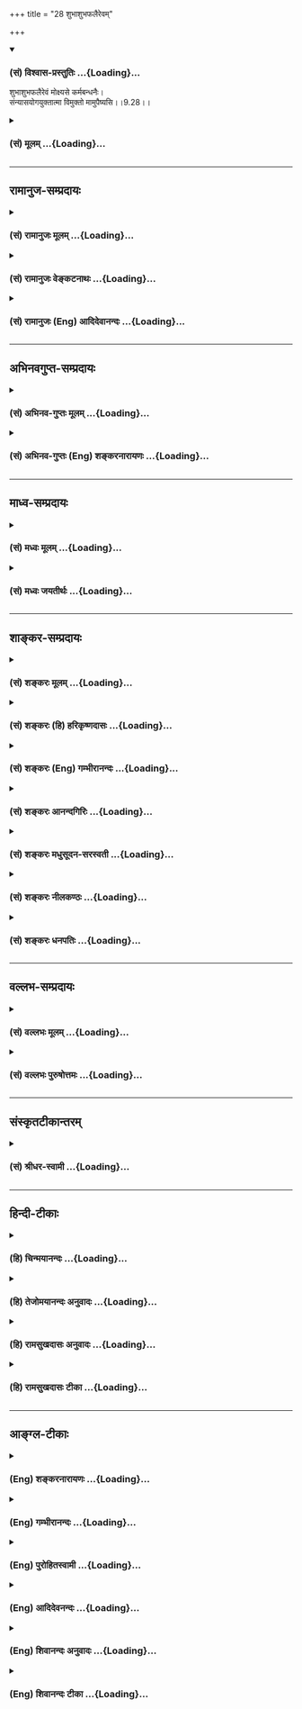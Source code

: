 +++
title = "28 शुभाशुभफलैरेवम्"

+++
<div class="js_include" newlevelforh1="3" title="(सं) विश्वास-प्रस्तुतिः" unfilled url="/purANam/mahAbhAratam/06-bhIShma-parva/02-bhagavad-gItA-parva/saMskRtam/vishvAsa-prastutiH/09_rAja-vidyA-rAja-guhy/28_shubhAshubhaphala.md">
<details open><summary><h3>(सं) विश्वास-प्रस्तुतिः ...{Loading}...</h3></summary>

शुभाशुभफलैरेवं मोक्ष्यसे कर्मबन्धनैः।  
संन्यासयोगयुक्तात्मा विमुक्तो मामुपैष्यसि।।9.28।।
</details>
</div>
<div class="js_include collapsed" newlevelforh1="3" title="(सं) मूलम्" unfilled url="/purANam/mahAbhAratam/06-bhIShma-parva/02-bhagavad-gItA-parva/saMskRtam/mUlam/09_rAja-vidyA-rAja-guhy/28_shubhAshubhaphala.md">
<details><summary><h3>(सं) मूलम् ...{Loading}...</h3></summary>

शुभाशुभफलैरेवं मोक्ष्यसे कर्मबन्धनैः।  
संन्यासयोगयुक्तात्मा विमुक्तो मामुपैष्यसि।।9.28।।
</details>
</div>


_________________
## रामानुज-सम्प्रदायः
<div class="js_include collapsed" newlevelforh1="3" title="(सं) रामानुजः मूलम्" unfilled url="/purANam/mahAbhAratam/06-bhIShma-parva/02-bhagavad-gItA-parva/saMskRtam/rAmAnujaH/mUlam/09_rAja-vidyA-rAja-guhy/28_shubhAshubhaphala.md">
<details><summary><h3>(सं) रामानुजः मूलम् ...{Loading}...</h3></summary>

।।9.28।।**एवं** संन्यासाख्ययोगयुक्तमना आत्मानं मच्छेषतामन्नियाम्यतैकरसं
कर्म च सर्वं मदाराधनम् अनुसंदधानो लौकिकं वैदिकं च कर्म कुर्वन्
**शुभाशुभफलैः** अनन्तैः प्राचीनकर्माख्यैः **बन्धनैः मत्प्राप्तिविरोधिभिः
सर्वैः मोक्ष्यसे;** तैः **विमुक्तो माम्** एव **उपैष्यसि। मम इमं परमम्
अतिलोकं स्वभावं श्रृणु --**

</details>
</div>
<div class="js_include collapsed" newlevelforh1="3" title="(सं) रामानुजः वेङ्कटनाथः" unfilled url="/purANam/mahAbhAratam/06-bhIShma-parva/02-bhagavad-gItA-parva/saMskRtam/rAmAnujaH/venkaTanAthaH/09_rAja-vidyA-rAja-guhy/28_shubhAshubhaphala.md">
<details><summary><h3>(सं) रामानुजः वेङ्कटनाथः ...{Loading}...</h3></summary>

  
  
।।9.28।। सन्न्यासयोगयुक्तात्मा इत्ययं फलविधानार्थः पूर्वश्लोकार्थानुवादः
न तु ज्ञानकर्मयोगादिपर इत्यभिप्रायेणान्वयमाह -- एवं सन्न्यासाख्येति।
योगशब्दोऽत्रानुसन्धानपरः। तदेव प्रकृतसमर्पणानुवादिना सन्न्यासशब्देन
विशेष्यते। आत्मानमित्यादि तद्विवरणम्। लौकिकमित्यादि स्वभावार्थप्राप्तयोः
सामान्यरूपम्। शुभाशुभफलैः; अनुकूलप्रतिकूलफलैरित्यर्थः। अनन्तैरिति
बहुवचनाभिप्रेतकथनम्। समर्पणबुद्ध्या क्रियमाणस्य
बन्धकत्वाभावात्तद्व्यवच्छेदायप्राचीनशब्दः। अभिमतगतिनिवृत्तिहेतुर्हि
बन्धनमित्यभिप्रायेणमत्प्राप्तिविरोधिभिरित्युक्तम्
तेनोपायविरोधिव्यवच्छेदश्च। एतेनैव शुभफलस्यापि
कर्मणोऽतिशयितफलप्रतिबन्धकत्वात् हेयत्वं निर्व्यूढम्। मामुपैष्यसि
इत्येतत्सामर्थ्यात्सर्वैरित्युक्तम्। मोक्ष्यसे इत्युक्त एवार्थोविमुक्तः
इत्यनूद्यत इत्यपौनरुक्त्याभिप्रायेणाहतैर्विमुक्त इति। अत्र
विमुक्तिशब्दस्य जीवन्मुक्तिपरत्वं वदन्तस्तदसम्भवादेव निरसनीयाः।
कर्तृत्वफलप्रदत्वादिवत्फलत्वमपि
स्वस्यैवेत्यभिप्रायेणमामेवोपैष्यसीत्युक्तम्। यद्वा क्रमेण प्राप्त्या
विलम्बव्यवच्छेदार्थ एवकारः। मामेवैष्यसि \[9।34\] इति च वक्ष्यते।  
  

</details>
</div>
<div class="js_include collapsed" newlevelforh1="3" title="(सं) रामानुजः (Eng) आदिदेवानन्दः" unfilled url="/purANam/mahAbhAratam/06-bhIShma-parva/02-bhagavad-gItA-parva/saMskRtam/rAmAnujaH/english/AdidevAnandaH/09_rAja-vidyA-rAja-guhy/28_shubhAshubhaphala.md">
<details><summary><h3>(सं) रामानुजः (Eng) आदिदेवानन्दः ...{Loading}...</h3></summary>

9.28 Thus, eipped with a mind which is firmly set in Yoga, called
Sannyasa, considering yourself as one whose delight lies in being a
subsidiary (Sesa) to Me and subject to My control and all acts to be My
worship, and engaging yourself in secular and Vedic actions with such an
attitude, you will free yourself from countless bonds, called ancient
Karmas, productive of auspicious and inauspicious results which stands
as a hindrance preventing you from attaining Me. Freed from them, you
shall come to Me only. Listen now, to My supreme nature which transcends
the world:

</details>
</div>


_________________
## अभिनवगुप्त-सम्प्रदायः
<div class="js_include collapsed" newlevelforh1="3" title="(सं) अभिनव-गुप्तः मूलम्" unfilled url="/purANam/mahAbhAratam/06-bhIShma-parva/02-bhagavad-gItA-parva/saMskRtam/abhinava-guptaH/mUlam/09_rAja-vidyA-rAja-guhy/28_shubhAshubhaphala.md">
<details><summary><h3>(सं) अभिनव-गुप्तः मूलम् ...{Loading}...</h3></summary>

।।9.27 -- 9.28।। यदपि अन्यत् कर्म; तदपि महेश्वरस्वात्मार्चनरूपं; तस्यैव
सर्वत्रोद्देशात् इत्याह -- यत् करोषीति। शुभाशुभेति। देवतान्तरयाजिनो यतो
मितमनोरथाः फलं लघयन्ति; अतस्त्वं सर्वं प्रागुक्तोपदेशक्रमेण मदर्पणं
मन्मयत्वेन भावन +++(S omits मन्मयत्वेन भावनम्)+++ कुरु। एष एव च संन्यासयोग इति
विस्तीर्णं विस्पष्टप्रायं पुरस्तादेव।

</details>
</div>
<div class="js_include collapsed" newlevelforh1="3" title="(सं) अभिनव-गुप्तः (Eng) शङ्करनारायणः" unfilled url="/purANam/mahAbhAratam/06-bhIShma-parva/02-bhagavad-gItA-parva/saMskRtam/abhinava-guptaH/english/shankaranArAyaNaH/09_rAja-vidyA-rAja-guhy/28_shubhAshubhaphala.md">
<details><summary><h3>(सं) अभिनव-गुप्तः (Eng) शङ्करनारायणः ...{Loading}...</h3></summary>

9.27-28 Yat karosi etc. Subhasubha - etc. Because the performers of
sacrifices intending other deities have in their mind only limited
purpose, and \[hence\] belitle the \[principal\] result \[of the
sacrifice etc.\]; therefore all \[actions\] you should offer, by the
method advised above, to Me i.e., consider them to be absorbed in Me (or
to be born of Me). This is the renunciation-Yoga. Extensively it has
already been made almost ite clear.

</details>
</div>


_________________
## माध्व-सम्प्रदायः
<div class="js_include collapsed" newlevelforh1="3" title="(सं) मध्वः मूलम्" unfilled url="/purANam/mahAbhAratam/06-bhIShma-parva/02-bhagavad-gItA-parva/saMskRtam/madhvaH/mUlam/09_rAja-vidyA-rAja-guhy/28_shubhAshubhaphala.md">
<details><summary><h3>(सं) मध्वः मूलम् ...{Loading}...</h3></summary>

।।9.28।। Sri Madhvacharya did not comment on this sloka.

</details>
</div>
<div class="js_include collapsed" newlevelforh1="3" title="(सं) मध्वः जयतीर्थः" unfilled url="/purANam/mahAbhAratam/06-bhIShma-parva/02-bhagavad-gItA-parva/saMskRtam/madhvaH/jayatIrthaH/09_rAja-vidyA-rAja-guhy/28_shubhAshubhaphala.md">
<details><summary><h3>(सं) मध्वः जयतीर्थः ...{Loading}...</h3></summary>

।।9.28।। Sri Jayatirtha did not comment on this sloka.

</details>
</div>


_________________
## शाङ्कर-सम्प्रदायः
<div class="js_include collapsed" newlevelforh1="3" title="(सं) शङ्करः मूलम्" unfilled url="/purANam/mahAbhAratam/06-bhIShma-parva/02-bhagavad-gItA-parva/saMskRtam/shankaraH/mUlam/09_rAja-vidyA-rAja-guhy/28_shubhAshubhaphala.md">
<details><summary><h3>(सं) शङ्करः मूलम् ...{Loading}...</h3></summary>

।।9.28।। --,**शुभाशुभफलैः** एवं शुभाशुभे इष्टानिष्टे फले येषां तानि
शुभाशुभफलानि कर्माणि तैः शुभाशुभफलैः **कर्मबन्धनैः** कर्माण्येव बन्धनानि
कर्मबन्धनानि तैः कर्मबन्धनैः एवं मदर्पणं कुर्वन् **मोक्ष्यसे।** सोऽयं
संन्यासयोगो नाम; संन्यासश्च असौ मत्समर्पणतया कर्मत्वात् योगश्च असौ इति;
तेन संन्यासयोगेन युक्तः आत्मा अन्तःकरणं यस्य तव सः त्वं
**संन्यासयोगयुक्तात्मा** सन् **विमुक्तः** कर्मबन्धनैः जीवन्नेव पतिते
चास्मिन् शरीरे **माम् उपैष्यसि** आगमिष्यसि।। रागद्वेषवान् तर्हि भगवान्;
यतो भक्तान् अनुगृह्णाति; न इतरान् इति। तत् न --,

</details>
</div>
<div class="js_include collapsed" newlevelforh1="3" title="(सं) शङ्करः (हि) हरिकृष्णदासः" unfilled url="/purANam/mahAbhAratam/06-bhIShma-parva/02-bhagavad-gItA-parva/saMskRtam/shankaraH/hindI/harikRShNadAsaH/09_rAja-vidyA-rAja-guhy/28_shubhAshubhaphala.md">
<details><summary><h3>(सं) शङ्करः (हि) हरिकृष्णदासः ...{Loading}...</h3></summary>

।।9.28।। ऐसा करनेसे तुझे जो लाभ होगा वह सुन --, इस प्रकार कर्मोंको मेरे
अर्पण करके तू शुभाशुभ फलयुक्त कर्मबन्धनसे अर्थात् अच्छा और बुरा जिसका
फल,है ऐसे कर्मरूप बन्धनसे छूट जायगा। तथा इस प्रकार तू
संन्यासयोगयुक्तात्मा होकर; -- मेरे अर्पण करके कर्म किये जानेके कारण जो
संन्यास है और कर्मरूप होनेके कारण जो योग है उस संन्यासरूप योगसे जिसका
अन्तःकरण युक्त है उसका नाम संन्यासयोगयुक्तात्मा है; ऐसा होकर; -- तू इस
जीवितावस्थामें ही कर्मबन्धनसे मुक्त होकर इस शरीरका नाश होनेपर मुझे ही
प्राप्त हो जायगा। अर्थात् मुझमें ही विलीन हो जायगा।

</details>
</div>
<div class="js_include collapsed" newlevelforh1="3" title="(सं) शङ्करः (Eng) गम्भीरानन्दः" unfilled url="/purANam/mahAbhAratam/06-bhIShma-parva/02-bhagavad-gItA-parva/saMskRtam/shankaraH/english/gambhIrAnandaH/09_rAja-vidyA-rAja-guhy/28_shubhAshubhaphala.md">
<details><summary><h3>(सं) शङ्करः (Eng) गम्भीरानन्दः ...{Loading}...</h3></summary>

9.28 By dedicating to Me evam, thus; maksyase, you will become free;
karma-bandhanaih, from bondage in the form of actions-actions themselves
being the bonds; subha-asubha-phalaih, which are productive of good and
bad results-i.e. from actions that have desirable (subha) and
undesireable (asubha) results (phala). Sannyasa, renunciation, is that
which results from dedication (of actions) to Me, and that is also yoga
since it involves actions. He who has his mind (atma) endowed (yukta)
with that yoga of renunciation (sannyasa-yoga) is
sannyasa-yoga-yukta-atma. You, being such, having your mind endowed with
the yoga of renunciation, and vimuktah, becoming free from the bonds of
actions evern while living; upaisyasi, will attain, come; mam, to Me,
when this body falls. In that case the Lord is possessed of love and
hatred inasmuch as He favours the devotees, and not others; That is not
so:

</details>
</div>
<div class="js_include collapsed" newlevelforh1="3" title="(सं) शङ्करः आनन्दगिरिः" unfilled url="/purANam/mahAbhAratam/06-bhIShma-parva/02-bhagavad-gItA-parva/saMskRtam/shankaraH/AnandagiriH/09_rAja-vidyA-rAja-guhy/28_shubhAshubhaphala.md">
<details><summary><h3>(सं) शङ्करः आनन्दगिरिः ...{Loading}...</h3></summary>

।।9.28।। किमतो भवति तदाह -- **एवमिति।** भगवदर्पणबुद्ध्या सर्वकर्म कुर्वतो
जीवन्मुक्तस्य प्रारब्धकर्मावसाने विदेहकैवल्यमावश्यकमित्याह --
**शुभेत्यादिना।** भगवदर्पणकरणान्मुक्तिः संन्यासयोगाच्चेति साधनद्वयशङ्कां
शातयति -- **सोऽयमिति।**

</details>
</div>
<div class="js_include collapsed" newlevelforh1="3" title="(सं) शङ्करः मधुसूदन-सरस्वती" unfilled url="/purANam/mahAbhAratam/06-bhIShma-parva/02-bhagavad-gItA-parva/saMskRtam/shankaraH/madhusUdana-sarasvatI/09_rAja-vidyA-rAja-guhy/28_shubhAshubhaphala.md">
<details><summary><h3>(सं) शङ्करः मधुसूदन-सरस्वती ...{Loading}...</h3></summary>

।।9.28।। एतादृशस्य भजनस्य फलमाह -- एवमनायाससिद्धेऽपि सर्वकर्मसमर्पणरूपे
मद्भजने सति शुभाशुभे इष्टानिष्टे फले येषां तैः कर्मबन्धनैर्बन्धरूपैः
कर्मभिर्मोक्ष्यसे मयि समर्पितत्वात्तव तत्संबन्धानुपपत्तेः
कर्मभिस्तत्फलैश्च न संस्रक्ष्यसे। ततश्च संन्यासयोगयुक्तात्मा संन्यासः
सर्वकर्मणां भगवति समर्पणं स एव योग इव चित्तशोधकत्वाद्योगस्तेन युक्तः
शोधित आत्मान्तःकरणं यस्य स त्वं त्यक्तसर्वकर्मा वा। कर्मबन्धनैर्जीवन्नेव
विमुक्तः सन्सम्यग्दर्शनेनाज्ञानावरणनिवृत्त्या मामुपैष्यसि
साक्षात्करिष्यस्यहं ब्रह्मास्मीति। ततः
प्रारब्धकर्मक्षयात्पतितेऽस्मिञ्शरीरे विदेहकैवल्यरूपं मामुपैष्यसि।
इदानीमपि सद्रूपः सन्सर्वोपाधिनिवृत्त्या मायिकभेदव्यवहारविषयो न
भविष्यसीत्यर्थः।

</details>
</div>
<div class="js_include collapsed" newlevelforh1="3" title="(सं) शङ्करः नीलकण्ठः" unfilled url="/purANam/mahAbhAratam/06-bhIShma-parva/02-bhagavad-gItA-parva/saMskRtam/shankaraH/nIlakaNThaH/09_rAja-vidyA-rAja-guhy/28_shubhAshubhaphala.md">
<details><summary><h3>(सं) शङ्करः नीलकण्ठः ...{Loading}...</h3></summary>

।।9.28।। एवं कुर्वतः फलमाह -- **शुभाशुभेति।** शुभाशुभफलैरिष्टानिष्टफलैः
कर्मरूपैर्बन्धनैरेवं कुर्वन् त्वं मोक्ष्यसे भगवदर्पणबुद्ध्या
यत्किञ्चित्कर्म कुर्वतः कर्मलेपो नास्तीत्यर्थः। अयमेवोक्तलक्षणः
कर्मफलसंन्यासरूपो,मार्गस्तत्र युक्तात्मा समाहितचित्तः सन् विमुक्तः
कर्मबन्धनैर्विमुक्तः सन् मां सर्वेषां प्रत्यगात्मानमुपैष्यसि।

</details>
</div>
<div class="js_include collapsed" newlevelforh1="3" title="(सं) शङ्करः धनपतिः" unfilled url="/purANam/mahAbhAratam/06-bhIShma-parva/02-bhagavad-gItA-parva/saMskRtam/shankaraH/dhanapatiH/09_rAja-vidyA-rAja-guhy/28_shubhAshubhaphala.md">
<details><summary><h3>(सं) शङ्करः धनपतिः ...{Loading}...</h3></summary>

।।9.28।। एवं मदर्पणं कुर्वतस्तत्व यत्फलं भविष्यति तच्छृणु। शूभाशुभे
इष्यानिष्टे फले येषां कर्मणां तान्येव बन्धनानि शूभाशूभफलैः
कर्मरुपैर्बन्धनैरितियावत्। एवं मदुक्तं कुर्वन् मोक्ष्यसे। कर्मभिर्न
बध्यस इत्यर्थः। सोऽयं मदर्पणबुद्य्धा क्रियमाणकर्मसंन्यासयोगो नाम
फलत्यागात्संन्यासश्चासौ कर्मत्वाद्योगश्च तेन युक्त आत्मा अन्तःकरणं यस्य
स त्वं संन्यासः स्वरुपतः सर्वकर्मत्यागः स एव युज्यते ब्रह्मणानेनेति
योगस्तेन युक्तस्तस्मिन्युक्तः समाहितो वा आत्मान्तःकरणं यस्य स त्वं
संन्यासः स्वरुपतः सर्वकर्मत्यागः स ए युज्यते ब्रह्मणानेनेति योगस्तेन
युक्तस्तस्मिन्युक्तः समाहितो वा आत्मान्तःकरणं यस्य स त्वमित्यर्थस्तु
सर्वकर्मत्यागरुपे मुख्यसंन्यासेऽर्जुनाधिकारो भगवतोऽनभिप्रेत
इत्यभिप्रेत्याचार्यैर्न प्रदर्शितः। संन्यासयोगयुक्तात्मा सन्
ज्ञानप्राप्त्या जीवन्नेव कर्मबन्धनैर्विमुक्तः पतितं च देहे मां
परमात्मानं सच्चिदान्दघनं मोक्षाख्यमुपैष्यसि प्राप्स्यसि।

</details>
</div>


_________________
## वल्लभ-सम्प्रदायः
<div class="js_include collapsed" newlevelforh1="3" title="(सं) वल्लभः मूलम्" unfilled url="/purANam/mahAbhAratam/06-bhIShma-parva/02-bhagavad-gItA-parva/saMskRtam/vallabhaH/mUlam/09_rAja-vidyA-rAja-guhy/28_shubhAshubhaphala.md">
<details><summary><h3>(सं) वल्लभः मूलम् ...{Loading}...</h3></summary>

।।9.28।। एवं च मर्यादायामनुगृहीतस्य तव या फलसिद्धिस्तामवधेहि -- शुभेति।
एवं सति सन्न्यासस्त्यागो भजनार्थः फलादिविषयकोमनसैवानुद्रष्टव्यं इति वा
योगस्तदभिन्न एकार्थकश्चेतसः समत्वं तेन युक्त आत्मा यस्य तथाविधस्त्वं
कर्मबन्धनैरिष्टानिष्टफलैः मुक्तो भविष्यसि मुक्तिसिद्धर्भविता। जगति
स्थितोऽपि त्वं मत्सेवको योगी संसारधर्माऽलिप्त एव मां पुरुषोत्तमं
समुपैष्यसि सेवोपयोगिस्वरूपेण व्यापिवैकुण्ठे। मत्समीपे स्थास्यसीति भावः।

</details>
</div>
<div class="js_include collapsed" newlevelforh1="3" title="(सं) वल्लभः पुरुषोत्तमः" unfilled url="/purANam/mahAbhAratam/06-bhIShma-parva/02-bhagavad-gItA-parva/saMskRtam/vallabhaH/puruShottamaH/09_rAja-vidyA-rAja-guhy/28_shubhAshubhaphala.md">
<details><summary><h3>(सं) वल्लभः पुरुषोत्तमः ...{Loading}...</h3></summary>

  
  
।।9.28।। एवं मत्समर्पितेषु तत्कृतबन्धो न भविष्यतीत्याह -- शुभाशुभफलैरिति।
एवं मत्समर्पणेन शुभाशुभफलैः -- शुभानि शुभपुत्रादीनि; अशुभानि
क्लेशदारिद्र्यादीनि यानि कर्मजानि फलानि तैर्मोक्ष्यसे मुक्तो
भविष्यसीत्यर्थः। तानि फलानि मत्सेवौपयिकान्येव भविष्यन्तीति भावः। ततः
सन्न्यासयोगयुक्तात्मा सन्न्यासः कर्मणां मत्समर्पणं तेन यो योगो
मद्भक्त्यात्मकस्तेन युक्त आत्मा अन्तःकरणं यस्य तादृशः सन्
कर्मबन्धनैर्विमुक्तो मामुपैष्यसि प्राप्स्यसीत्यर्थः।  
  

</details>
</div>


_________________
## संस्कृतटीकान्तरम्
<div class="js_include collapsed" newlevelforh1="3" title="(सं) श्रीधर-स्वामी" unfilled url="/purANam/mahAbhAratam/06-bhIShma-parva/02-bhagavad-gItA-parva/saMskRtam/shrIdhara-svAmI/09_rAja-vidyA-rAja-guhy/28_shubhAshubhaphala.md">
<details><summary><h3>(सं) श्रीधर-स्वामी ...{Loading}...</h3></summary>

।।9.28।। एवं च यत्फलं प्राप्स्यसि तच्छृणु **-- शुभेति।** एवं
कुर्वन्कर्मबन्धनैः कर्मनिमित्तैरिष्टानिष्टैः फलैर्मुक्तो भविष्यसि।
कर्मणां मयि समर्पितत्वेन तव तत्फलसंबन्धानुपपत्तेः। तैश्च विमुक्तः
सन्संन्यासयोगयुक्तात्मा संन्यासः कर्मणां मदर्पणं स एव योगस्तेन युक्त
आत्मा चित्तं यस्य तथाभूतस्त्वं मां प्राप्स्यसि।

</details>
</div>


_________________
## हिन्दी-टीकाः
<div class="js_include collapsed" newlevelforh1="3" title="(हि) चिन्मयानन्दः" unfilled url="/purANam/mahAbhAratam/06-bhIShma-parva/02-bhagavad-gItA-parva/hindI/chinmayAnandaH/09_rAja-vidyA-rAja-guhy/28_shubhAshubhaphala.md">
<details><summary><h3>(हि) चिन्मयानन्दः ...{Loading}...</h3></summary>

।।9.28।। यद्यपि आध्यात्मिक लक्ष्य एक ही होता हैं किन्तु उसकी प्राप्ति के
साधनमार्ग अनेक हैं इन मार्गों का सतही अध्ययन करने पर वे परस्पर सर्वथा
विपरीत दिखाई पड़ते हैं; तथापि उन सबका वैज्ञानिक आधार एक ही है; जो उन
सबकी उपयोगिता एवं औचित्य को न्यायसंगत प्रमाणित करता है। गीता में अनेक
स्थलों पर इस मूलभूत आधार को स्पष्टत दर्शाया गया है; तो किन्हीं अन्य
स्थानों पर केवल उनका संकेत किया गया हैं फिर भी गीता के सावधान और सजग
विद्यार्थी उसे पहचान सकते हैं। प्रस्तुत प्रकरण में इस पर विचार किया गया
हैं कि किस प्रकार अर्पण की भावना से जीवन जीते हुए; मनुष्य परम पुरुषार्थ
को प्राप्त कर सकता हैं जो कि निदिध्यासन और यज्ञ की भावना का निश्चित फल
हैं। यह सर्वविदित तथ्य हैं कि जो कर्म का कर्ता होता हैं; वही कर्मफल का
भोक्ता भी होता है। अत यदि हम कर्तृत्वाभिमान से कर्म करें; तो फलोपभोग के
लिए भी हमें बाध्य होना पडेगा। इसलिए वेदान्त का सिद्धांत है कि निरहंकार
भाव से कर्म किये जाने पर उनसे शुभ या अशुभ दोनों ही प्रकार की वासनाएं
उत्पन्न नहीं होती। भगवान् श्रीकृष्ण यहाँ कहते हैं; तुम शुभअशुभ रूप कर्म
के बन्धनांे से मुक्त हो जाओगे। कारण यह है कि अहंकार के अभाव में साधक के
किये नये कर्मो से वसानाओं में वृद्धि नहीं होती और साथहीसाथ पूर्व संचित
वासनाओं का शनैशनै क्षय हो जाता है। संक्षेप में; उस साधक का चित्त
अधिकाधिक शुद्ध होता जाता है शास्त्रीय भाषा में इसे चित्तशुद्धि कहते
हैं। मन के शुद्ध होने पर उसकी एकाग्रता की शक्ति में वृद्धि हो जाती
हैं। विकास की अगली सीढ़ी यह हैं कि इस चित्तशुद्धि के फलस्वरूप साधक की
आत्मानात्मविवेक की सार्मथ्य में अभिवृद्धि होती है। फिर वह संन्यास और योग
के जीवन का आचरण करता है इन दो शब्दों का विस्तृत विवेचन पूर्व में किया जा
चुका है; जिन्हें गीता में वर्णित अर्थ की दृष्टि से समझना चाहिए। संन्यास
का अर्थ भौतिक जगत् का त्याग नहीं; वरन् गीता की भाषा में; संन्यास का अर्थ
है (क) अहंकार से प्रेरित सब कर्मों का त्याग; और (ख) कर्मफल के साथ आसक्ति
का त्याग। जो पुरुष परिश्रम और उत्साह के साथ अपनी भक्ति की अभिव्यक्ति के
रूप में अर्पण का जीवन जीता है; उसके लिए यह दोनों त्याग स्वाभाविक हो जाते
हैं। अन्त में वह समस्त फलों को ईश्वर को अर्पण कर देता है। इस प्रकार;
संन्यास का जीवन जीते हुए जिस साधक ने विवेक के द्वारा पूर्ण चित्तशुद्धि
प्राप्त कर ली हैं उसे आत्मानुसंधानरूप योग सरल हो जाता है इसका कारण यह है
कि वह अपने दैनिक कार्यकलापों में भी अनन्त आत्मस्वरूप का स्मरण बनाये रखता
है। स्वभावत ऐसा साधन सम्पन्न योग्य अधिकारी पाता है कि उसकी अज्ञान दशा का
मिथ्या उपाधियों के साथ तादात्म्य और तज्जिनित परिच्छिन्नता एवं मृत्यु के
दुख सर्वथा समाप्त हो गये हैं। स्वस्वरूपानुभूति उसके लिए सहज सिद्ध हो
जाती हैं। संन्यास और योग से युक्त हुए तुम मुक्त होकर मुझे प्राप्त हो
जाओगे। जिस आत्मस्वरूप की प्राप्ति साधक को होगी; उस आत्मा का स्वरूप क्या
है उसे अगले श्लोक में बताते हैं --

</details>
</div>
<div class="js_include collapsed" newlevelforh1="3" title="(हि) तेजोमयानन्दः अनुवादः" unfilled url="/purANam/mahAbhAratam/06-bhIShma-parva/02-bhagavad-gItA-parva/hindI/tejomayAnandaH/anuvAdaH/09_rAja-vidyA-rAja-guhy/28_shubhAshubhaphala.md">
<details><summary><h3>(हि) तेजोमयानन्दः अनुवादः ...{Loading}...</h3></summary>

।।9.28।। इस प्रकार तुम शुभाशुभ फलस्वरूप कर्मबन्धनों से मुक्त हो जाओगे;
और संन्यासयोग से युक्तचित्त हुए तुम विमुक्त होकर मुझे ही प्राप्त हो
जाओगे।।

</details>
</div>
<div class="js_include collapsed" newlevelforh1="3" title="(हि) रामसुखदासः अनुवादः" unfilled url="/purANam/mahAbhAratam/06-bhIShma-parva/02-bhagavad-gItA-parva/hindI/rAmasukhadAsaH/anuvAdaH/09_rAja-vidyA-rAja-guhy/28_shubhAshubhaphala.md">
<details><summary><h3>(हि) रामसुखदासः अनुवादः ...{Loading}...</h3></summary>

।।9.28।। इस प्रकार मेरे अर्पण करनेसे जिनसे कर्मबन्धन होता है, ऐसे शुभ
(विहित) और अशुभ (निषिद्ध) सम्पूर्ण कर्मोंके फलोंसे तू मुक्त हो जायगा।
ऐसे अपनेसहित सब कुछ मेरे अर्पण करनेवाला और सबसे मुक्त हुआ तू मेरेको
प्राप्त हो जायगा।

</details>
</div>
<div class="js_include collapsed" newlevelforh1="3" title="(हि) रामसुखदासः टीका" unfilled url="/purANam/mahAbhAratam/06-bhIShma-parva/02-bhagavad-gItA-parva/hindI/rAmasukhadAsaH/TIkA/09_rAja-vidyA-rAja-guhy/28_shubhAshubhaphala.md">
<details><summary><h3>(हि) रामसुखदासः टीका ...{Loading}...</h3></summary>

।।9.28।।***व्याख्या--*शुभाशुभफलैरेवं मोक्ष्यसे कर्मबन्धनैः--**पूर्वोक्त
प्रकारसे सब पदार्थ और क्रियाएँ मेरे अर्पण करनेसे अर्थात् तेरे स्वयंके
मेरे अर्पित हो जानेसे अनन्त जन्मोंके जो शुभ-अशुभ कर्मोंके फल हैं, उन
सबसे तू मुक्त हो जायगा। वे कर्मफल तेरेको जन्म-मरण देनेवाले नहीं होंगे।  
  
यहाँ शुभ और अशुभकर्मोंसे अनन्त जन्मोंके किये हुए संचित शुभ-अशुभकर्म लेने
चाहिये। कारण कि भक्त वर्तमानमें भगवदाज्ञाके अनुसार किये हुए कर्म ही
भगवान्को अर्पण करता है। भगवदाज्ञाके अनुसार किये हुए कर्म शुभ ही होते
हैं, अशुभ होते ही नहीं। हाँ, अगर किसी रीतिसे, किसी परिस्थितिके कारण,
किसी पूर्वाभ्यासके प्रवाहके कारण भक्तके द्वारा कदाचित्, किञ्चिन्मात्र भी
कोई आनुषङ्गिक अशुभकर्म बन जाय, तो उसके हृदयमें विराजमान भगवान् उस
अशुभकर्मको नष्ट कर देते हैं **(टिप्पणी प₀ 517.1)**। जितने भी कर्म किये
जाते हैं, वे सभी बाह्य होते हैं अर्थात् शरीर, मन, बुद्धि, इन्द्रियों
आदिके द्वारा ही होते हैं। इसलिये उन शुभ और अशुभकर्मोंका अनुकल-प्रतिकूल
परिस्थितिके रूपमें जो फल आता है, वह भी बाह्य ही होता है। मनुष्य भूलसे उन
परिस्थितियोंके साथ अपना सम्बन्ध जोड़कर सुखी-दुःखी होता रहता है। यह
सुखी-दुःखी होना ही कर्मबन्धन है और इसीसे वह जन्मता-मरता है। परन्तु
भक्तकी दृष्टि अनुकूल-प्रतिकूल परिस्थितियोंपर न रहकर भगवान्की कृपापर रहती
है अर्थात् भक्त उनको भगवान्का विधान ही मानता है, कर्मोंका फल मानता ही
नहीं। इसलिये वह अनुकूल-प्रतिकूल परिस्थितिरूप कर्मबन्धनसे मुक्त हो जाता
है।  
  
**'संन्यासयोगयुक्तात्मा'--**सम्पूर्ण कर्मोंको भगवान्के अर्पण करनेका नाम
'संन्यासयोग' है। इस संन्यासयोग अर्थात् समर्पणयोगसे युक्त होनेवालेको यहाँ
**'संन्यासयोगयुक्तात्मा'** कहा गया है। ऐसे तो गीतामें बहुत जगह 'संन्यास'
शब्द साङ्ख्ययोगका वाचक आता है, पर इसका प्रयोग भक्तिमें भी होता है; जैसे--
**'मयि संन्यस्य'** (18। 57)।  
  
जैसे साङ्ख्ययोगी सम्पूर्ण कर्मोंको मनसे नवद्वारवाले शरीरमें रखकर स्वयं
सुखपूर्वक अपने स्वरूपमें स्थित रहता है (गीता 5। 13), ऐसे ही भक्त
कर्मोंके साथ अपने माने हुए सम्बन्धको भगवान्में रख देता है। तात्पर्य यह
हुआ कि जैसे कोई सज्जन अपनी धरोहरको कहीं रख देता है, ऐसे ही भक्त अपनेसहित
अनन्त जन्मोंके संचित कर्मोंको, उनके फलोंको और उनके सम्बन्धको भगवान्में
रख देता है। इसलिये इसको 'संन्यासयोग' कहा गया है।

</details>
</div>


_________________
## आङ्ग्ल-टीकाः
<div class="js_include collapsed" newlevelforh1="3" title="(Eng) शङ्करनारायणः" unfilled url="/purANam/mahAbhAratam/06-bhIShma-parva/02-bhagavad-gItA-parva/english/shankaranArAyaNaH/09_rAja-vidyA-rAja-guhy/28_shubhAshubhaphala.md">
<details><summary><h3>(Eng) शङ्करनारायणः ...{Loading}...</h3></summary>

9.28. Thus, you shall be freed from the good and evi results which are
the action-bonds. Having your innate nature immersed in the Yoga of
renunciation and (thus) being fully liberated you shall attain Me.

</details>
</div>
<div class="js_include collapsed" newlevelforh1="3" title="(Eng) गम्भीरानन्दः" unfilled url="/purANam/mahAbhAratam/06-bhIShma-parva/02-bhagavad-gItA-parva/english/gambhIrAnandaH/09_rAja-vidyA-rAja-guhy/28_shubhAshubhaphala.md">
<details><summary><h3>(Eng) गम्भीरानन्दः ...{Loading}...</h3></summary>

9.28 Thus, you will become free from bondage in the form of actions
which are productive of good and bad results. Havng your mind inbued
with the yoga of renunciation and becoming free, you will attain Me.

</details>
</div>
<div class="js_include collapsed" newlevelforh1="3" title="(Eng) पुरोहितस्वामी" unfilled url="/purANam/mahAbhAratam/06-bhIShma-parva/02-bhagavad-gItA-parva/english/purohitasvAmI/09_rAja-vidyA-rAja-guhy/28_shubhAshubhaphala.md">
<details><summary><h3>(Eng) पुरोहितस्वामी ...{Loading}...</h3></summary>

9.28 So shall thy action be attended by no result, either good or bad;
but through the spirit of renunciation thou shalt come to Me and be
free.

</details>
</div>
<div class="js_include collapsed" newlevelforh1="3" title="(Eng) आदिदेवनन्दः" unfilled url="/purANam/mahAbhAratam/06-bhIShma-parva/02-bhagavad-gItA-parva/english/AdidevanandaH/09_rAja-vidyA-rAja-guhy/28_shubhAshubhaphala.md">
<details><summary><h3>(Eng) आदिदेवनन्दः ...{Loading}...</h3></summary>

9.28 Thus eipped in mind with the Yoga of renunciation, you will free
yourself from the bonds of Karma, productive of auspicious as well as
inauspicious fruits. Thus liberated, you will come to Me.

</details>
</div>
<div class="js_include collapsed" newlevelforh1="3" title="(Eng) शिवानन्दः अनुवादः" unfilled url="/purANam/mahAbhAratam/06-bhIShma-parva/02-bhagavad-gItA-parva/english/shivAnandaH/anuvAdaH/09_rAja-vidyA-rAja-guhy/28_shubhAshubhaphala.md">
<details><summary><h3>(Eng) शिवानन्दः अनुवादः ...{Loading}...</h3></summary>

9.28 Thus shalt thou be freed from the bonds of actions yielding good
and evil fruits; with the mind steadfast in the Yoga of renunciation,
and liberated, thou shalt come unto Me.

</details>
</div>
<div class="js_include collapsed" newlevelforh1="3" title="(Eng) शिवानन्दः टीका" unfilled url="/purANam/mahAbhAratam/06-bhIShma-parva/02-bhagavad-gItA-parva/english/shivAnandaH/TIkA/09_rAja-vidyA-rAja-guhy/28_shubhAshubhaphala.md">
<details><summary><h3>(Eng) शिवानन्दः टीका ...{Loading}...</h3></summary>

9.28 शुभाशुभफलैः from good and evil fruits; एवम् thus; मोक्ष्यसे (thou)
shalt be freed; कर्मबन्धनैः from the bonds of actions;
संन्यासयोगयुक्तात्मा with the mind steadfast in the Yoga of
renunciation; विमुक्तः liberated; माम् to Me; उपैष्यसि (thou) shalt
come.Commentary Evam Thus -- when you thus offer everything to
Me.Renunciation of the fruits of all works is Sannyasa. He who is eipped
with the mind steadfast in the Yog of renunciation is
Sannyasayogayuktatma. The act of offering everything unto the
Lord,constitutes the Yoga of renunciation. It is also Yoga as it is an
action. With the mind endowed with renunciation and Yoga thou shalt be
freed from good and evil results while yet living and thou shalt come
unto Me when this body falls.An objector says; Then the Lord has love
and hatred as He confers His grace on His devotees only and not on
others.The answer is; Not so. The Lord is impartial and is beyond love
and hatred. His grace flows towards all. But the devotee recieves it
freely as he has opened his heart to the reception of His grace.This is
explained in the next verse.

</details>
</div>
